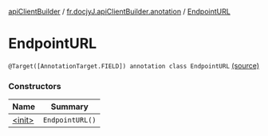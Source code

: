[apiClientBuilder](../../index.md) / [fr.docjyJ.apiClientBuilder.anotation](../index.md) / [EndpointURL](./index.md)

# EndpointURL

`@Target([AnnotationTarget.FIELD]) annotation class EndpointURL` [(source)](https://github.com/docjyj/apiClientBuilder/tree/master/src/main/kotlin/fr/docjyJ/apiClientBuilder/anotation/EndpointURL.kt#L4)

### Constructors

| Name | Summary |
|---|---|
| [&lt;init&gt;](-init-.md) | `EndpointURL()` |
